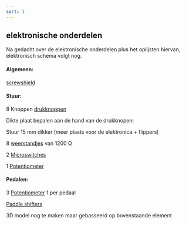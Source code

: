 ```yaml
---
sort: 1
---
```


## elektronische onderdelen

Na gedacht over de elektronische onderdelen plus het oplijsten hiervan, elektronisch schema volgt nog. 

#### Algemeen:
 [screwshield](https://opencircuit.be/Product/Screw-shield-V2-Arduino-Uno)



#### Stuur:
8 Knoppen [drukknoppen](https://www.conrad.be/p/tru-components-tc-dt310sw-druktoets-moment-1-stuks-1589487)

Dikte plaat bepalen aan de hand van de drukknopen:

Stuur 15 mm dikker (meer plaats voor de elektronica + flippers)

8 [weerstandjes](https://www.conrad.be/p/yageo-cfr-25jt-52-1k2-koolfilmweerstand-12-k-axiaal-bedraad-0207-025-w-5-1-stuks-1417712) van 1200 Ω


2 [Microswitches](https://www.conrad.com/p/zippy-microswitch-df-03s-2p-z-125-v-ac-3-a-1-x-onon-momentary-1-pcs-1094398)


1 [Potentiometer](https://www.conrad.be/p/potentiometer-service-9603-draaipotmeter-mono-025-w-22-k-1-stuks-457694)


#### Pedalen: 
3 [Potentiometer](https://www.conrad.be/p/potentiometer-service-9603-draaipotmeter-mono-025-w-22-k-1-stuks-457694) 1 per pedaal

[Paddle shifters](https://www.youtube.com/watch?v=hbHkliQDCx0&ab_channel=amstudio)


3D model nog te maken maar gebasseerd op bovenstaande element
